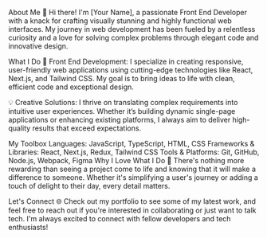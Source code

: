 About Me
👋 Hi there! I'm [Your Name], a passionate Front End Developer with a knack for crafting visually stunning and highly functional web interfaces. My journey in web development has been fueled by a relentless curiosity and a love for solving complex problems through elegant code and innovative design.

What I Do
🚀 Front End Development: I specialize in creating responsive, user-friendly web applications using cutting-edge technologies like React, Next.js, and Tailwind CSS. My goal is to bring ideas to life with clean, efficient code and exceptional design.

💡 Creative Solutions: I thrive on translating complex requirements into intuitive user experiences. Whether it’s building dynamic single-page applications or enhancing existing platforms, I always aim to deliver high-quality results that exceed expectations.

My Toolbox
Languages: JavaScript, TypeScript, HTML, CSS
Frameworks & Libraries: React, Next.js, Redux, Tailwind CSS
Tools & Platforms: Git, GitHub, Node.js, Webpack, Figma
Why I Love What I Do
🌟 There's nothing more rewarding than seeing a project come to life and knowing that it will make a difference to someone. Whether it's simplifying a user's journey or adding a touch of delight to their day, every detail matters.

Let's Connect
🌐 Check out my portfolio to see some of my latest work, and feel free to reach out if you're interested in collaborating or just want to talk tech. I'm always excited to connect with fellow developers and tech enthusiasts!
